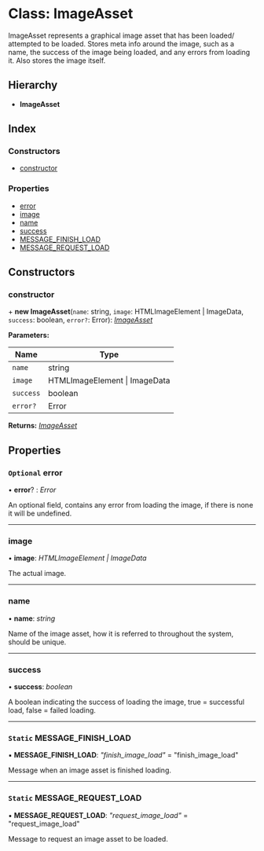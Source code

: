 
# Class: ImageAsset

ImageAsset represents a graphical image asset that has been loaded/
attempted to be loaded.
Stores meta info around the image, such as a name, the success
of the image being loaded, and any errors from loading it.
Also stores the image itself.

## Hierarchy

* **ImageAsset**

## Index

### Constructors

* [constructor](imageasset.md#constructor)

### Properties

* [error](imageasset.md#optional-error)
* [image](imageasset.md#image)
* [name](imageasset.md#name)
* [success](imageasset.md#success)
* [MESSAGE_FINISH_LOAD](imageasset.md#static-message_finish_load)
* [MESSAGE_REQUEST_LOAD](imageasset.md#static-message_request_load)

## Constructors

###  constructor

\+ **new ImageAsset**(`name`: string, `image`: HTMLImageElement | ImageData, `success`: boolean, `error?`: Error): *[ImageAsset](imageasset.md)*

**Parameters:**

Name | Type |
------ | ------ |
`name` | string |
`image` | HTMLImageElement &#124; ImageData |
`success` | boolean |
`error?` | Error |

**Returns:** *[ImageAsset](imageasset.md)*

## Properties

### `Optional` error

• **error**? : *Error*

An optional field, contains any error from loading the image, if there is
none it will be undefined.

___

###  image

• **image**: *HTMLImageElement | ImageData*

The actual image.

___

###  name

• **name**: *string*

Name of the image asset, how it is referred to throughout the system,
should be unique.

___

###  success

• **success**: *boolean*

A boolean indicating the success of loading the image, true = successful
load, false = failed loading.

___

### `Static` MESSAGE_FINISH_LOAD

▪ **MESSAGE_FINISH_LOAD**: *"finish_image_load"* = "finish_image_load"

Message when an image asset is finished loading.

___

### `Static` MESSAGE_REQUEST_LOAD

▪ **MESSAGE_REQUEST_LOAD**: *"request_image_load"* = "request_image_load"

Message to request an image asset to be loaded.

